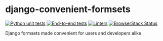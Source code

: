 # django-convenient-formsets

[![Python unit tests](https://github.com/tiesjan/django-convenient-formsets/actions/workflows/run_python_unit_tests.yml/badge.svg)](https://github.com/tiesjan/django-convenient-formsets/actions/workflows/run_python_unit_tests.yml)
[![End-to-end tests](https://github.com/tiesjan/django-convenient-formsets/actions/workflows/run_end_to_end_tests.yml/badge.svg)](https://github.com/tiesjan/django-convenient-formsets/actions/workflows/run_end_to_end_tests.yml)
[![Linters](https://github.com/tiesjan/django-convenient-formsets/actions/workflows/run_linters.yml/badge.svg)](https://github.com/tiesjan/django-convenient-formsets/actions/workflows/run_linters.yml)
[![BrowserStack Status](https://automate.browserstack.com/badge.svg?badge_key=N1BMZUpLMzNxN2VtQ0wrN0VodnMzNDJmdktWS2YwdHJzcmxvZGc3QlNYYz0tLVVWU1UxOWxpS1RkQjJMOGIvVUtiU0E9PQ==--96448b365fd6a2a2102521d9c1fe7fad0eba0d02)](https://automate.browserstack.com/public-build/N1BMZUpLMzNxN2VtQ0wrN0VodnMzNDJmdktWS2YwdHJzcmxvZGc3QlNYYz0tLVVWU1UxOWxpS1RkQjJMOGIvVUtiU0E9PQ==--96448b365fd6a2a2102521d9c1fe7fad0eba0d02)

Django formsets made convenient for users and developers alike
